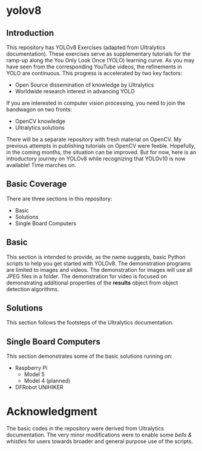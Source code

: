 # yolov8

## Introduction
This repository has YOLOv8 Exercises (adapted from Ultralytics documentation). These exercises serve as supplementary tutorials for the ramp-up along the You Only Look Once (YOLO) learning curve. As you may have seen from the corresponding YouTube videos, the refinements in YOLO are continuous. This progress is accelerated by two key factors:
- Open Source dissemination of knowledge by Ultralytics
- Worldwide research interest in advancing YOLO

If you are interested in computer vision processing, you need to join the bandwagon on two fronts:
- OpenCV knowledge
- Ultralytics solutions

There will be a separate repository with fresh material on OpenCV. My previous attempts in publishing tutorials on OpenCV were feeble. Hopefully, in the coming months, the situation can be improved. But for now, here is an introductory journey on YOLOv8 while recognizing that YOLOv10 is now available! Time marches on.

## Basic Coverage
There are three sections in this repository:
- Basic
- Solutions
- Single Board Computers

## Basic
This section is intended to provide, as the name suggests, basic Python scripts to help you get started with YOLOv8. The demonstration programs are limited to images and videos. The demonstration for images will use all JPEG files in a folder. The demonstration for video is focused on demonstrating additional properties of the **results** object from object detection algorithms.

## Solutions
This section follows the footsteps of the Ultralytics documentation.

## Single Board Computers
This section demonstrates some of the basic solutions running on:
- Raspberry Pi
  - Model 5
  - Model 4 (planned)
- DFRobot UNIHIKER

# Acknowledgment
The basic codes in the repository were derived from Ultralytics documentation. The very minor modifications were to enable some _bells & whistles_ for users towards broader and general purpose use of the scripts.

